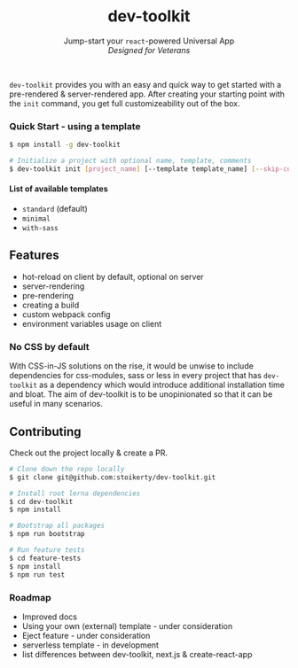 <h1 align="center">dev-toolkit</h1>
<p align="center">
Jump-start your <code>react</code>-powered Universal App<br />
<em>Designed for Veterans</em>
</p>
<br />

`dev-toolkit` provides you with an easy and quick way to get started with a pre-rendered & server-rendered app. After creating your starting point with the `init` command, you get full customizeability out of the box.

### Quick Start - using a template
```bash
$ npm install -g dev-toolkit
```

```bash
# Initialize a project with optional name, template, comments
$ dev-toolkit init [project_name] [--template template_name] [--skip-comments]
```

#### List of available templates
- `standard` (default)
- `minimal`
- `with-sass`

## Features
- hot-reload on client by default, optional on server
- server-rendering
- pre-rendering
- creating a build
- custom webpack config
- environment variables usage on client

### No CSS by default
With CSS-in-JS solutions on the rise, it would be unwise to include dependencies for css-modules, sass or less in every project that has `dev-toolkit` as a dependency which would introduce additional installation time and bloat. The aim of dev-toolkit is to be unopinionated so that it can be useful in many scenarios.

## Contributing
Check out the project locally & create a PR.
```bash
# Clone down the repo locally
$ git clone git@github.com:stoikerty/dev-toolkit.git

# Install root lerna dependencies
$ cd dev-toolkit
$ npm install

# Bootstrap all packages
$ npm run bootstrap

# Run feature tests
$ cd feature-tests
$ npm install
$ npm run test
```


### Roadmap
- Improved docs
- Using your own (external) template - under consideration
- Eject feature - under consideration
- serverless template - in development
- list differences between dev-toolkit, next.js & create-react-app
